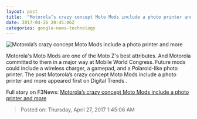 ```yaml
---
layout: post
title:  "Motorola’s crazy concept Moto Mods include a photo printer and more"
date: 2017-04-26 20:45:06Z
categories: google-news-technology
---
```


![Motorola’s crazy concept Moto Mods include a photo printer and more](http://icdn4.digitaltrends.com/image/motomods_-11-1200x630-c.jpg)

Motorola's Moto Mods are one of the Moto Z's best attributes. And Motorola committed to them in a major way at Mobile World Congress. Future mods could include a wireless charger, a gamepad, and a Polaroid-like photo printer. The post Motorola’s crazy concept Moto Mods include a photo printer and more appeared first on Digital Trends .


Full story on F3News: [Motorola’s crazy concept Moto Mods include a photo printer and more](http://www.f3nws.com/n/3tuXzB)

> Posted on: Thursday, April 27, 2017 1:45:06 AM
